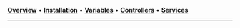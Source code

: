 [**Overview**]() &bull;
[**Installation**](installation) &bull;
[**Variables**](variables) &bull;
[**Controllers**](controllers) &bull;
[**Services**](services)

---
